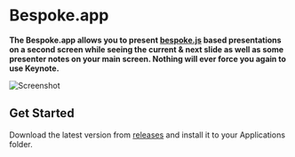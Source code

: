 # Bespoke.app

**The Bespoke.app allows you to present [bespoke.js](https://github.com/bespokejs/bespoke) based presentations on a second screen while seeing the current & next slide as well as some presenter notes on your main screen. Nothing will ever force you again to use Keynote.**

![Screenshot](http://joel-github-static.s3.amazonaws.com/bespoke-app/screenshot.png)

## Get Started

Download the latest version from [releases](https://github.com/256dpi/bespoke-app/releases) and install it to your Applications folder.

##
